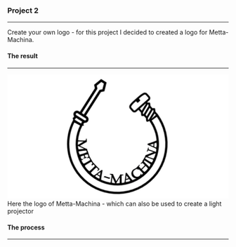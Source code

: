 ### Project 2
-----------------------------

Create your own logo - for this project I decided to created a logo for Metta-Machina.


#### The result
-----------------------------

<img src="logo metta-machina.jpg" alt="Metta-Machina Logo">
Here the logo of Metta-Machina - which can also be used to create a light projector

#### The process
-----------------------------
